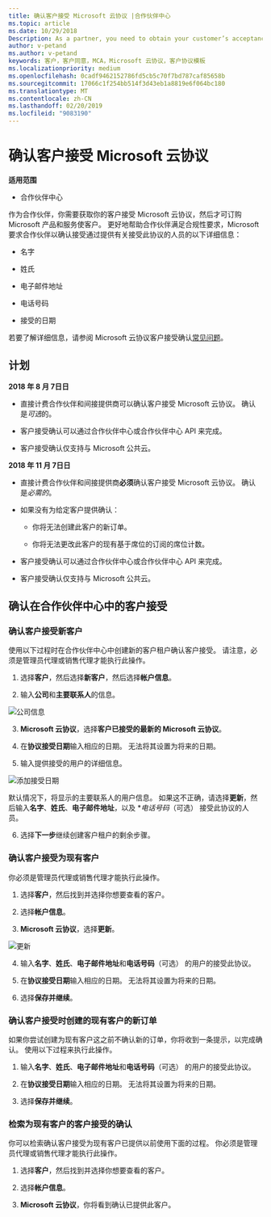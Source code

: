 ```yaml
---
title: 确认客户接受 Microsoft 云协议 |合作伙伴中心
ms.topic: article
ms.date: 10/29/2018
Description: As a partner, you need to obtain your customer’s acceptance of the Microsoft Cloud Agreement before you can order Microsoft products and services for that customer. To better help partners meet compliance requirements, Microsoft asks partners to confirm acceptance by providing certain details regarding the person who accepted the agreement.
author: v-petand
ms.author: v-petand
keywords: 客户，客户同意，MCA，Microsoft 云协议，客户协议模板
ms.localizationpriority: medium
ms.openlocfilehash: 0cadf9462152786fd5cb5c70f7bd787caf85658b
ms.sourcegitcommit: 17066c1f254bb514f3d43eb1a8819e6f064bc180
ms.translationtype: MT
ms.contentlocale: zh-CN
ms.lasthandoff: 02/20/2019
ms.locfileid: "9083190"
---
```

# <a name="confirm-customer-acceptance-of-the-microsoft-cloud-agreement"></a>确认客户接受 Microsoft 云协议

**适用范围**
-  合作伙伴中心

作为合作伙伴，你需要获取你的客户接受 Microsoft 云协议，然后才可订购 Microsoft 产品和服务使客户。 更好地帮助合作伙伴满足合规性要求，Microsoft 要求合作伙伴以确认接受通过提供有关接受此协议的人员的以下详细信息： 

-   名字

-   姓氏

-   电子邮件地址

-   电话号码

-   接受的日期

若要了解详细信息，请参阅 Microsoft 云协议客户接受确认[常见问题](https://docs.microsoft.com/en-us/partner-center/confirm-consent-faq)。

## <a name="schedule"></a>计划

**2018 年 8 月 7日日**

-   直接计费合作伙伴和间接提供商可以确认客户接受 Microsoft 云协议。 确认是*可选*的。

-   客户接受确认可以通过合作伙伴中心或合作伙伴中心 API 来完成。

-   客户接受确认仅支持与 Microsoft 公共云。


**2018 年 11 月 7日日**

-   直接计费合作伙伴和间接提供商**必须**确认客户接受 Microsoft 云协议。 确认是*必需的*。

-   如果没有为给定客户提供确认：

    -   你将无法创建此客户的新订单。

    -   你将无法更改此客户的现有基于席位的订阅的席位计数。

-   客户接受确认可以通过合作伙伴中心或合作伙伴中心 API 来完成。

-   客户接受确认仅支持与 Microsoft 公共云。


## <a name="confirming-customer-acceptance-in-partner-center"></a>确认在合作伙伴中心中的客户接受

### <a name="confirm-customer-acceptance-for-a-new-customer"></a>确认客户接受新客户

使用以下过程时在合作伙伴中心中创建新的客户租户确认客户接受。 请注意，必须是管理员代理或销售代理才能执行此操作。
 
1.  选择**客户**，然后选择**新客户**，然后选择**帐户信息**。

2.  输入**公司**和**主要联系人**的信息。

![公司信息](images/mca/mca1.png)

3.  **Microsoft 云协议**，选择**客户已接受的最新的 Microsoft 云协议**。 

4.  在**协议接受日期**输入相应的日期。 无法将其设置为将来的日期。

5.  输入提供接受的用户的详细信息。 

![添加接受日期](images/mca/MCA3.png)

默认情况下，将显示的主要联系人的用户信息。 如果这不正确，请选择**更新**，然后输入**名字**、**姓氏**、**电子邮件地址**，以及 **电话号码*（可选） 接受此协议的人员。

6.  选择**下一步**继续创建客户租户的剩余步骤。

### <a name="confirm-customer-acceptance-for-an-existing-customer"></a>确认客户接受为现有客户

你必须是管理员代理或销售代理才能执行此操作。 

1.  选择**客户**，然后找到并选择你想要查看的客户。 

2.  选择**帐户信息**。

3.  **Microsoft 云协议**，选择**更新**。

![更新](images/mca/mca4.png)

4.  输入**名字**、**姓氏**、**电子邮件地址**和**电话号码**（可选） 的用户的接受此协议。

5.  在**协议接受日期**输入相应的日期。 无法将其设置为将来的日期。

6.  选择**保存并继续**。

### <a name="confirm-customer-acceptance-while-creating-new-order-for-an-existing-customer"></a>确认客户接受时创建的现有客户的新订单

如果你尝试创建为现有客户这之前不确认新的订单，你将收到一条提示，以完成确认。 使用以下过程来执行此操作。 

1.  输入**名字**、**姓氏**、**电子邮件地址**和**电话号码**（可选） 的用户的接受此协议。

2.  在**协议接受日期**输入相应的日期。 无法将其设置为将来的日期。

3.  选择**保存并继续**。


### <a name="retrieve-confirmation-of-customer-acceptance-for-an-existing-customer"></a>检索为现有客户的客户接受的确认

你可以检索确认客户接受为现有客户已提供以前使用下面的过程。 你必须是管理员代理或销售代理才能执行此操作。 

1.  选择**客户**，然后找到并选择你想要查看的客户。 

2.  选择**帐户信息**。

3.  **Microsoft 云协议**，你将看到确认已提供此客户。

